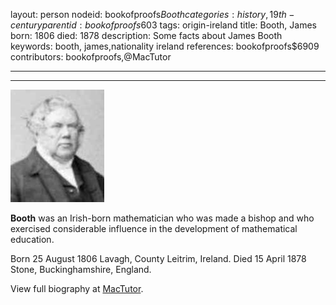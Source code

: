 layout: person
nodeid: bookofproofs$Booth
categories: history,19th-century
parentid: bookofproofs$603
tags: origin-ireland
title: Booth, James
born: 1806
died: 1878
description: Some facts about James Booth
keywords: booth, james,nationality ireland
references: bookofproofs$6909
contributors: bookofproofs,@MacTutor

---


---

![Booth.jpg](https://github.com/bookofproofs/bookofproofs.github.io/blob/main/_sources/_assets/images/portraits/Booth.jpg?raw=true)

**Booth** was an Irish-born mathematician who was made a bishop and who exercised considerable influence in the development of mathematical education.

Born 25 August 1806 Lavagh, County Leitrim, Ireland. Died 15 April 1878 Stone, Buckinghamshire, England.


View full biography at [MacTutor](https://mathshistory.st-andrews.ac.uk/Biographies/Booth/).